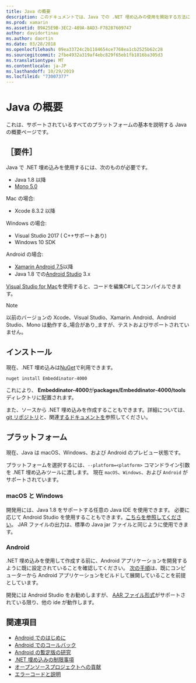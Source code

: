```yaml
---
title: Java の概要
description: このドキュメントでは、Java での .NET 埋め込みの使用を開始する方法について説明します。 システム要件、インストール、およびサポートされているプラットフォームについて説明します。
ms.prod: xamarin
ms.assetid: B9A25E9B-3EC2-489A-8AD3-F78287609747
author: davidortinau
ms.author: daortin
ms.date: 03/28/2018
ms.openlocfilehash: 09ea33724c2b1184654ce7768ea1cb2525b62c28
ms.sourcegitcommit: 2fbe4932a319af4ebc829f65eb1fb1816ba305d3
ms.translationtype: MT
ms.contentlocale: ja-JP
ms.lasthandoff: 10/29/2019
ms.locfileid: "73007377"
---
```

# <a name="getting-started-with-java"></a>Java の概要

これは、サポートされているすべてのプラットフォームの基本を説明する Java の概要ページです。

## <a name="requirements"></a>［要件］

Java で .NET 埋め込みを使用するには、次のものが必要です。

* Java 1.8 以降
* [Mono 5.0](https://www.mono-project.com/download/)

Mac の場合:

* Xcode 8.3.2 以降

Windows の場合:

* Visual Studio 2017 ( C++サポートあり)
* Windows 10 SDK

Android の場合:

* [Xamarin Android 7.5](https://visualstudio.microsoft.com/xamarin/)以降
* Java 1.8 での[Android Studio](https://developer.android.com/studio/index.html) 3.x

[Visual Studio for Mac](https://visualstudio.microsoft.com/vs/mac/)を使用すると、コードを編集C#してコンパイルできます。

> [!NOTE]
> 以前のバージョンの Xcode、Visual Studio、Xamarin. Android、Android Studio、Mono は動作する_場合があり_ますが、テストおよびサポートされていません。

## <a name="installation"></a>インストール

現在、.NET 埋め込みは[NuGet](https://www.nuget.org/packages/Embeddinator-4000/)で利用できます。

```shell
nuget install Embeddinator-4000
```

これにより、 **Embeddinator-4000**が**packages/Embeddinator-4000/tools**ディレクトリに配置されます。

また、ソースから .NET 埋め込みを作成することもできます。詳細については、 [git リポジトリ](https://github.com/mono/Embeddinator-4000/)と、関連[するドキュメントを](https://github.com/mono/Embeddinator-4000/blob/master/Contributing.md)参照してください。

## <a name="platforms"></a>プラットフォーム

現在、Java は macOS、Windows、および Android のプレビュー状態です。

プラットフォームを選択するには、`--platform=<platform>` コマンドライン引数を .NET 埋め込みツールに渡します。 現在 `macOS`、`Windows`、および `Android` がサポートされています。

### <a name="macos-and-windows"></a>macOS と Windows

開発用には、Java 1.8 をサポートする任意の Java IDE を使用できます。 必要に応じて Android Studio を使用することもできます。[こちらを参照してください](https://stackoverflow.com/questions/16626810/can-android-studio-be-used-to-run-standard-java-projects)。 JAR ファイルの出力は、標準の Java jar ファイルと同じように使用できます。

### <a name="android"></a>Android

.NET 埋め込みを使用して作成する前に、Android アプリケーションを開発するように既に設定されていることを確認してください。 [次の手順](~/tools/dotnet-embedding/get-started/java/android.md)は、既にコンピューターから Android アプリケーションをビルドして展開していることを前提としています。

開発には Android Studio をお勧めしますが、 [AAR ファイル形式](https://developer.android.com/studio/projects/android-library.html)がサポートされている限り、他の ide が動作します。

## <a name="further-reading"></a>関連項目

* [Android でのはじめに](~/tools/dotnet-embedding/get-started/java/android.md)
* [Android でのコールバック](~/tools/dotnet-embedding/android/callbacks.md)
* [Android の暫定版の研究](~/tools/dotnet-embedding/android/index.md)
* [.NET 埋め込みの制限事項](~/tools/dotnet-embedding/limitations.md)
* [オープンソースプロジェクトへの貢献](https://github.com/mono/Embeddinator-4000/blob/master/Contributing.md)
* [エラーコードと説明](~/tools/dotnet-embedding/errors.md)
